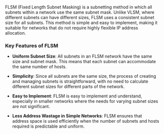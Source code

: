 FLSM (Fixed Length Subnet Masking) is a subnetting method in which all subnets within a network use the same subnet mask. Unlike VLSM, where different subnets can have different sizes, FLSM uses a consistent subnet size for all subnets. This method is simple and easy to implement, making it suitable for networks that do not require highly flexible IP address allocation.

### Key Features of FLSM

- **Uniform Subnet Size**: All subnets in an FLSM network have the same size and subnet mask. This means that each subnet can accommodate the same number of hosts.

- **Simplicity**: Since all subnets are the same size, the process of creating and managing subnets is straightforward, with no need to calculate different subnet sizes for different parts of the network.

- **Easy to Implement**: FLSM is easy to implement and understand, especially in smaller networks where the needs for varying subnet sizes are not significant.

- **Less Address Wastage in Simple Networks**: FLSM ensures that address space is used efficiently when the number of subnets and hosts required is predictable and uniform.